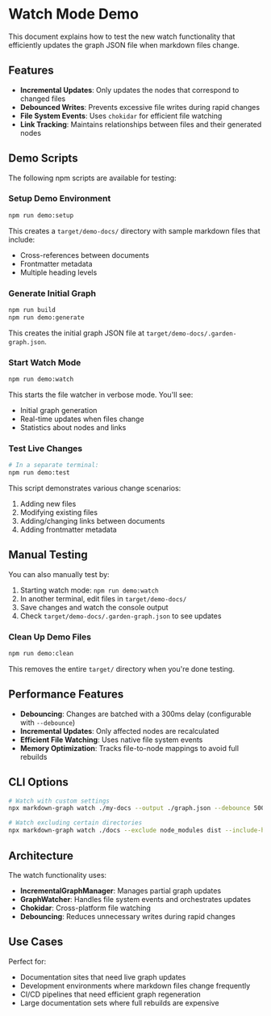 # Watch Mode Demo

This document explains how to test the new watch functionality that efficiently updates the graph JSON file when markdown files change.

## Features

- **Incremental Updates**: Only updates the nodes that correspond to changed files
- **Debounced Writes**: Prevents excessive file writes during rapid changes
- **File System Events**: Uses `chokidar` for efficient file watching
- **Link Tracking**: Maintains relationships between files and their generated nodes

## Demo Scripts

The following npm scripts are available for testing:

### Setup Demo Environment

```bash
npm run demo:setup
```

This creates a `target/demo-docs/` directory with sample markdown files that include:

- Cross-references between documents
- Frontmatter metadata
- Multiple heading levels

### Generate Initial Graph

```bash
npm run build
npm run demo:generate
```

This creates the initial graph JSON file at `target/demo-docs/.garden-graph.json`.

### Start Watch Mode

```bash
npm run demo:watch
```

This starts the file watcher in verbose mode. You'll see:

- Initial graph generation
- Real-time updates when files change
- Statistics about nodes and links

### Test Live Changes

```bash
# In a separate terminal:
npm run demo:test
```

This script demonstrates various change scenarios:

1. Adding new files
2. Modifying existing files
3. Adding/changing links between documents
4. Adding frontmatter metadata

## Manual Testing

You can also manually test by:

1. Starting watch mode: `npm run demo:watch`
2. In another terminal, edit files in `target/demo-docs/`
3. Save changes and watch the console output
4. Check `target/demo-docs/.garden-graph.json` to see updates

### Clean Up Demo Files

```bash
npm run demo:clean
```

This removes the entire `target/` directory when you're done testing.

## Performance Features

- **Debouncing**: Changes are batched with a 300ms delay (configurable with `--debounce`)
- **Incremental Updates**: Only affected nodes are recalculated
- **Efficient File Watching**: Uses native file system events
- **Memory Optimization**: Tracks file-to-node mappings to avoid full rebuilds

## CLI Options

```bash
# Watch with custom settings
npx markdown-graph watch ./my-docs --output ./graph.json --debounce 500 --verbose

# Watch excluding certain directories
npx markdown-graph watch ./docs --exclude node_modules dist --include-hidden
```

## Architecture

The watch functionality uses:

- **IncrementalGraphManager**: Manages partial graph updates
- **GraphWatcher**: Handles file system events and orchestrates updates
- **Chokidar**: Cross-platform file watching
- **Debouncing**: Reduces unnecessary writes during rapid changes

## Use Cases

Perfect for:

- Documentation sites that need live graph updates
- Development environments where markdown files change frequently
- CI/CD pipelines that need efficient graph regeneration
- Large documentation sets where full rebuilds are expensive
